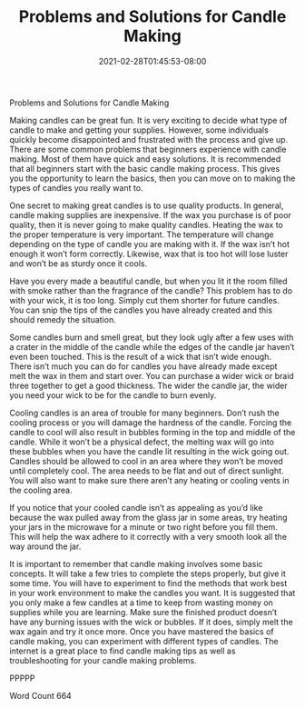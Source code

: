 ﻿---
title: "Problems and Solutions for Candle Making"
date: 2021-02-28T01:45:53-08:00
description: "Candle Making txt Tips for Web Success"
featured_image: "/images/Candle Making txt.jpg"
tags: ["Candle Making txt"]
---

Problems and Solutions for Candle Making

Making candles can be great fun. It is very exciting to decide what type of candle to make and getting your supplies. However, some individuals quickly become disappointed and frustrated with the process and give up. There are some common problems that beginners experience with candle making. Most of them have quick and easy solutions. It is recommended that all beginners start with the basic candle making process. This gives you the opportunity to learn the basics, then you can move on to making the types of candles you really want to.

One secret to making great candles is to use quality products. In general, candle making supplies are inexpensive. If the wax you purchase is of poor quality, then it is never going to make quality candles. Heating the wax to the proper temperature is very important. The temperature will change depending on the type of candle you are making with it. If the wax isn’t hot enough it won’t form correctly. Likewise, wax that is too hot will lose luster and won’t be as sturdy once it cools. 

Have you every made a beautiful candle, but when you lit it the room filled with smoke rather than the fragrance of the candle? This problem has to do with your wick, it is too long. Simply cut them shorter for future candles. You can snip the tips of the candles you have already created and this should remedy the situation.

Some candles burn and smell great, but they look ugly after a few uses with a crater in the middle of the candle while the edges of the candle jar haven’t even been touched. This is the result of a wick that isn’t wide enough. There isn’t much you can do for candles you have already made except melt the wax in them and start over. You can purchase a wider wick or braid three together to get a good thickness. The wider the candle jar, the wider you need your wick to be for the candle to burn evenly.

Cooling candles is an area of trouble for many beginners. Don’t rush the cooling process or you will damage the hardness of the candle. Forcing the candle to cool will also result in bubbles forming in the top and middle of the candle. While it won’t be a physical defect, the melting wax will go into these bubbles when you have the candle lit resulting in the wick going out. Candles should be allowed to cool in an area where they won’t be moved until completely cool. The area needs to be flat and out of direct sunlight. You will also want to make sure there aren’t any heating or cooling vents in the cooling area. 

If you notice that your cooled candle isn’t as appealing as you’d like because the wax pulled away from the glass jar in some areas, try heating your jars in the microwave for a minute or two right before you fill them. This will help the wax adhere to it correctly with a very smooth look all the way around the jar.

It is important to remember that candle making involves some basic concepts. It will take a few tries to complete the steps properly, but give it some time. You will have to experiment to find the methods that work best in your work environment to make the candles you want. It is suggested that you only make a few candles at a time to keep from wasting money on supplies while you are learning. Make sure the finished product doesn’t have any burning issues with the wick or bubbles. If it does, simply melt the wax again and try it once more. Once you have mastered the basics of candle making, you can experiment with different types of candles. The internet is a great place to find candle making tips as well as troubleshooting for your candle making problems. 

PPPPP

Word Count 664

